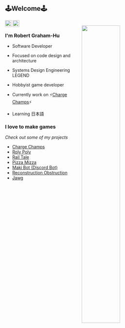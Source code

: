 ## 🕹️Welcome🕹️

<a href="https://www.linkedin.com/in/robert-gh/">
  <img align="left" alt="Robert's Linkdein" width="22px" src="https://cdn.jsdelivr.net/npm/simple-icons@v3/icons/linkedin.svg" />
</a>
<a href="mailto:robertgrahamhu@gmail.com">
  <img align="left" alt="Robert's Email" width="22px" src="https://cdn.jsdelivr.net/npm/simple-icons@v3/icons/gmail.svg" />
</a>
<br />
<img align="right" width=50% src="https://github.com/RobertG-H/RobertG-H/blob/master/squat.png" />

### I'm Robert Graham-Hu
- Software Developer

- Focused on code design and architecture

- Systems Design Engineering LEGEND

- Hobbyist game developer 

- Currently work on ⚡<a href="https://store.steampowered.com/app/1528900/Charge_Champs/">Charge Champs</a>⚡

- Learning 日本語

### I love to make games
*Check out some of my projects*

* <a href="https://github.com/RobertG-H/the-electric-share">Charge Champs</a>
* <a href="https://github.com/johnnybib/roly-poly"> Roly Poly</a>
* <a href="https://github.com/RobertG-H/s20-gi-jam">Rail Tale</a>
* <a href="https://github.com/RobertG-H/scorespace-game-jam">Pizza Mizza</a>
* <a href="https://github.com/RobertG-H/maki-bot-discord">Maki Bot (Discord Bot)</a>
* <a href="https://github.com/RobertG-H/reconstruction-obstruction">Reconstruction Obstruction</a>
* <a href="https://github.com/RobertG-H/Jawg">Jawg</a>

